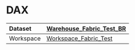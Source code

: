 



# DAX

|Dataset|[Warehouse_Fabric_Test_BR](./../Warehouse_Fabric_Test_BR.md)|
| :--- | :--- |
|Workspace|[Workspace_Fabric_Test](../../Workspaces/Workspace_Fabric_Test.md)|
